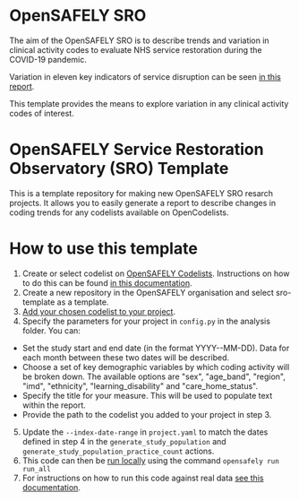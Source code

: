 # OpenSAFELY SRO

The aim of the OpenSAFELY SRO is to describe trends and variation in 
clinical activity codes to evaluate NHS service restoration during the 
COVID-19 pandemic.

Variation in eleven key indicators of service disruption can be seen 
[in this report](https://reports.opensafely.org/reports/sro-measures/). 

This template provides the means to explore variation in any clinical
activity codes of interest.

# OpenSAFELY Service Restoration Observatory (SRO) Template

This is a template repository for making new OpenSAFELY SRO resarch projects.
It allows you to easily generate a report to describe changes in coding trends 
for any codelists available on OpenCodelists.

# How to use this template

1. Create or select codelist on [OpenSAFELY Codelists](https://www.opencodelists.org/docs/#creating-a-codelist-from-scratch).
Instructions on how to do this can be found [in this documentation](https://docs.opensafely.org/en/latest/codelist-creation/).
2. Create a new repository in the OpenSAFELY organisation and select 
sro-template as a template.
3. [Add your chosen codelist to your project](https://docs.opensafely.org/en/latest/codelist-project/).
4. Specify the parameters for your project in `config.py` in the analysis folder. You can:
  * Set the study start and end date (in the format YYYY--MM-DD). Data for each month between these two dates will be described.
  * Choose a set of key demographic variables by which coding activity will be broken down. The available options are "sex", 
    "age_band", "region", "imd", "ethnicity", "learning_disability" and "care_home_status".
  * Specify the title for your measure. This will be used to populate text within the report.
  * Provide the path to the codelist you added to your project in step 3.
5.  Update the `--index-date-range` in `project.yaml` to match the dates defined in step 4 in the  `generate_study_population` and `generate_study_population_practice_count` actions.
8.  This code can then be [run locally](https://docs.opensafely.org/en/latest/actions-pipelines/#running-your-code-locally) using the command `opensafely run run_all`
9.  For instructions on how to run this code against real data [see this documentation](https://docs.opensafely.org/en/latest/job-server/).
